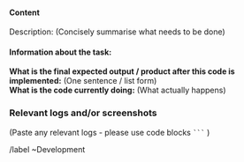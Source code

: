 #### __Content__
Description: (Concisely summarise what needs to be done)
<br>

#### __Information about the task:__
__What is the final expected output / product after this code is implemented:__ (One sentence / list form)
<br>
__What is the code currently doing:__ (What actually happens)
<br>

### Relevant logs and/or screenshots

(Paste any relevant logs - please use code blocks ```` ``` ```` )
<br>

/label ~Development
